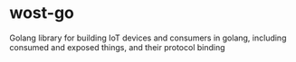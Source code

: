 # wost-go
Golang library for building IoT devices and consumers in golang, including consumed and exposed things, and their protocol binding 
